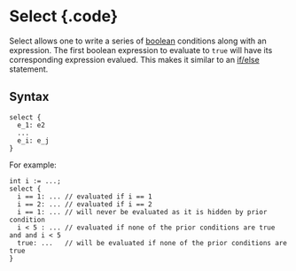 # Select {.code}
Select allows one to write a series of [boolean](../types/boolean.md) conditions along with an expression. The first boolean expression to evaluate to `true` will have its corresponding expression evalued. This makes it similar to an [if/else](./if.md) statement.


## Syntax 

```bismuth
select {
  e_1: e2
  ...
  e_i: e_j
}
```

For example:
```bismuth
int i := ...;
select {
  i == 1: ... // evaluated if i == 1
  i == 2: ... // evaluated if i == 2
  i == 1: ... // will never be evaluated as it is hidden by prior condition
  i < 5 : ... // evaluated if none of the prior conditions are true and and i < 5
  true: ...   // will be evaluated if none of the prior conditions are true
}
```
